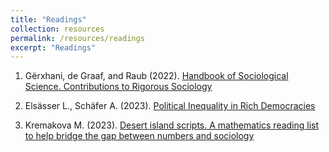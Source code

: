 ```yaml
---
title: "Readings"
collection: resources 
permalink: /resources/readings
excerpt: "Readings"
---
```


1. Gërxhani, de Graaf, and Raub (2022). [Handbook of Sociological Science. Contributions to Rigorous Sociology](https://www.elgaronline.com/view/book/9781789909432/9781789909432.xml)

1. Elsässer L., Schäfer A. (2023). [Political Inequality in Rich Democracies](https://www.annualreviews.org/doi/abs/10.1146/annurev-polisci-052521-094617)

1. Kremakova M. (2023). [Desert island scripts. A mathematics reading list to help bridge the gap between numbers and sociology](https://thesociologicalreview.org/magazine/october-2023/numbers/desert-island-scripts/?fbclid=IwAR1won3urwZz3VbT0rjjOmxo7FY7R-cxARonrd0pcv_1NxqyDF5GVkvgp0M)
